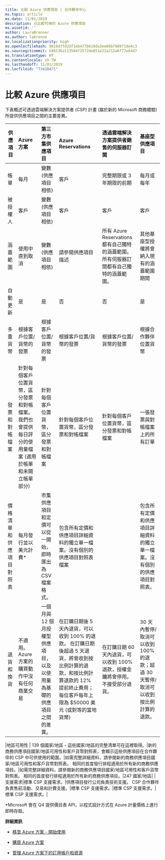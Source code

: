 ```yaml
---
title: 比較 Azure 供應項目 | 合作夥伴中心
ms.topic: article
ms.date: 11/01/2019
description: 已比較可用的 Azure 供應項目
ms.assetid: ''
author: LauraBrenner
ms.author: labrenne
ms.localizationpriority: high
ms.openlocfilehash: 9816d7fd2df1eb477b610da3ee08b7988718e4c3
ms.sourcegitcommit: 646536a113584f1572de851e22a212a6f77e64d7
ms.translationtype: HT
ms.contentlocale: zh-TW
ms.lasthandoff: 11/01/2019
ms.locfileid: "73428471"
---
```

# <a name="compare-azure-offers"></a>比較 Azure 供應項目

下表概述可透過雲端解決方案提供者 (CSP) 計畫 (屬於新的 Microsoft 商務體驗) 所提供供應項目之間的主要差異。


|**供應項目**| **Azure 方案**|**第三方市集供應項目**|**Azure Reservations**|**透過雲端解決方案提供者銷售的伺服器訂閱**|**基座型供應項目**|
|-------------------|:------|:-----|:---------|:--------------|:---------|
|帳單|每月|變數 (供應項目相依)|客戶|完整期限或 3 年期限的前期|每月或每年|
|被授權人|客戶|變數 (供應項目相依)|客戶| 客戶|   客戶|
|涵蓋範圍|使用中直到取消|變數 (供應項目相依)|請參閱供應項目描述|所有 Azure Reservations 都有自己獨特的涵蓋範圍。    所有伺服器訂閱都有自己獨特的涵蓋範圍。|   其他基座型授權將會納入現有的涵蓋範圍期間|
|自動更新|是|是|否| 否|是|
|多重貨幣|根據客戶位置/貨幣的發票|根據客戶位置/貨幣的發票|根據客戶位置/貨幣的發票|根據客戶位置/貨幣的發票|根據合作夥伴位置貨幣| 
|發票和對帳檔案|針對每個客戶位置貨幣，區分發票和對帳檔案。  我們也會提供每日評分的使用量檔案 (適用於帳單和未開立帳單部分) |針對每個客戶位置貨幣，區分發票和對帳檔案|針對每個客戶位置貨幣，區分發票和對帳檔案|針對每個客戶位置貨幣，區分發票和對帳檔案|一張發票與對帳檔案上的所有訂單|
|價格清單和供應項目對照表|每月發行並以美元計費*|市集供應項目和定價可以從一開始，即時匯出為 CSV 檔案格式。|包含所有定價和供應項目詳細資料的獨立單一檔案。沒有個別的供應項目對照表檔案||包含所有定價和供應項目詳細資料的獨立單一檔案。沒有個別的供應項目對照表。| fileSeparate，包含所有定價和供應項目詳細資料的單一檔案。|個別定價清單和供應項目對照表 (2 個檔案)。|
|退貨和換貨|不適用。 Azure 方案的購買動作中沒有任何商業交易|一個月與 12 個月授權型供應項目，以及以使用量為基礎的供應項目之間的差異。|在訂購日期後 5 天內退貨，可以收到 100% 的退款。 在訂購日期後超過 5 天退貨，將會收到按比例計算的退款，和按比例計算退款的 12% 提前終止費用；每位客戶每年上限為 $50000 美元 (或對等的當地貨幣)|在訂購日期 60 天內退貨，可以收到 100% 退款，授權金鑰將會停用。 不接受部分退貨。|   30 天內暫停/取消可以收到 100% 的退款；超過 30 天暫停/取消可以收到按比例計算的退款。|

|地區可用性 | 139 個國家/地區 - 這些國家/地區的完整清單可在這裡取得。|新的商務供應項目國家/地區可用性和客戶貨幣對照表，會顯示這些供應項目在合作夥伴的 CSP 中可供使用的範圍。|如需完整詳細資料，請參閱新的商務供應項目國家/地區可用性和客戶貨幣對照表。 相同的首度發行排程適用於所有新的商務供應項目。|如需完整詳細資料，請參閱新的商務供應項目國家/地區可用性和客戶貨幣對照表。  相同的首度發行排程適用於所有新的商務供應項目。|247 國家/地區| |支援需求|標準 CSP 支援需求。|供應項目發行公司負責技術支援。  CSP 合作夥伴負責售前活動、交易和計費支援。|標準 CSP 支援需求。|標準 CSP 支援需求。|標準 CSP 支援需求。|

*Microsoft 會在 Q4 提供價目表 API，以程式設計方式在 Azure 計量價格上進行即時存取。

**詳細資訊**

- [移至 Azure 方案 - 開始使用](azure-plan-get-started.md)

- [購買 Azure 方案](purchase-azure-plan.md)

- [管理 Azure 方案下的訂用帳戶和資源](azure-plan-manage.md)

